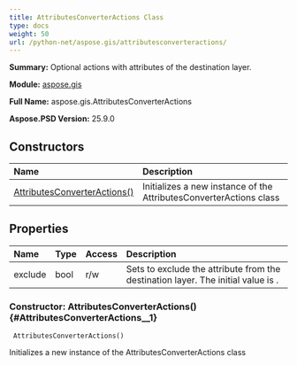 ```yaml
---
title: AttributesConverterActions Class
type: docs
weight: 50
url: /python-net/aspose.gis/attributesconverteractions/
---
```


**Summary:** Optional actions with attributes of the destination layer.

**Module:** [aspose.gis](/psd/python-net/aspose.gis/)

**Full Name:** aspose.gis.AttributesConverterActions

**Aspose.PSD Version:** 25.9.0

## **Constructors**
| **Name** | **Description** |
| :- | :- |
| [AttributesConverterActions()](#AttributesConverterActions__1) | Initializes a new instance of the AttributesConverterActions class |
## **Properties**
| **Name** | **Type** | **Access** | **Description** |
| :- | :- | :- | :- |
| exclude | bool | r/w | Sets <see langword="true" /> to exclude the attribute from the destination layer. The initial value is <see langword="false" />. |


### Constructor: AttributesConverterActions() {#AttributesConverterActions__1}


```
 AttributesConverterActions() 
```

Initializes a new instance of the AttributesConverterActions class

